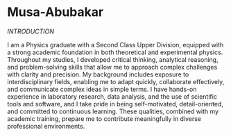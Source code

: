 # Musa-Abubakar

*INTRODUCTION*

I am a Physics graduate with a Second Class Upper Division, equipped with a strong academic foundation in both theoretical and experimental physics. Throughout my studies, I developed critical thinking, analytical reasoning, and problem-solving skills that allow me to approach complex challenges with clarity and precision. My background includes exposure to interdisciplinary fields, enabling me to adapt quickly, collaborate effectively, and communicate complex ideas in simple terms. I have hands-on experience in laboratory research, data analysis, and the use of scientific tools and software, and I take pride in being self-motivated, detail-oriented, and committed to continuous learning. These qualities, combined with my academic training, prepare me to contribute meaningfully in diverse professional environments.